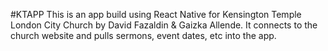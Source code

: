 #KTAPP
This is an app build using React Native for Kensington Temple London City Church by David Fazaldin & Gaizka Allende.
It connects to the church website and pulls sermons, event dates, etc into the app.
